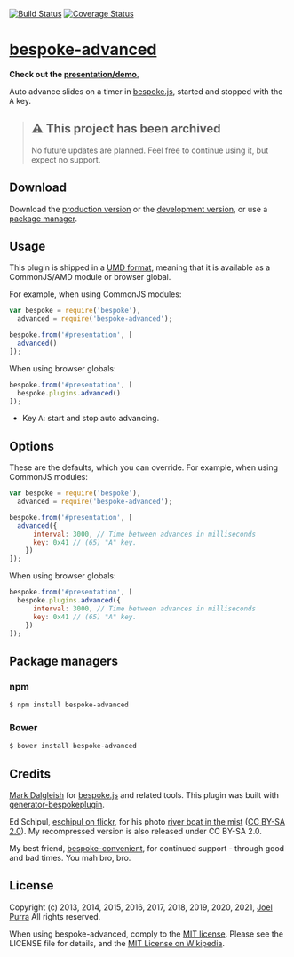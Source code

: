 [![Build Status](https://secure.travis-ci.org/joelpurra/bespoke-advanced.png?branch=master)](https://travis-ci.org/joelpurra/bespoke-advanced) [![Coverage Status](https://coveralls.io/repos/joelpurra/bespoke-advanced/badge.png)](https://coveralls.io/r/joelpurra/bespoke-advanced)

# [bespoke-advanced](https://github.com/joelpurra/bespoke-advanced)

**Check out the [presentation/demo.](https://joelpurra.github.io/bespoke-advanced/demo/)**

Auto advance slides on a timer in [bespoke.js][bespoke.js], started and stopped with the <kbd>A</kbd> key.



> ## ⚠️ This project has been archived
>
> No future updates are planned. Feel free to continue using it, but expect no support.



## Download

Download the [production version][min] or the [development version][max], or use a [package manager](#package-managers).

[min]: https://raw.github.com/joelpurra/bespoke-advanced/master/dist/bespoke-advanced.min.js
[max]: https://raw.github.com/joelpurra/bespoke-advanced/master/dist/bespoke-advanced.js

## Usage

This plugin is shipped in a [UMD format](https://github.com/umdjs/umd), meaning that it is available as a CommonJS/AMD module or browser global.

For example, when using CommonJS modules:

```js
var bespoke = require('bespoke'),
  advanced = require('bespoke-advanced');

bespoke.from('#presentation', [
  advanced()
]);
```

When using browser globals:

```js
bespoke.from('#presentation', [
  bespoke.plugins.advanced()
]);
```

- Key <kbd>A</kbd>: start and stop auto advancing.

## Options

These are the defaults, which you can override.
For example, when using CommonJS modules:

```js
var bespoke = require('bespoke'),
  advanced = require('bespoke-advanced');

bespoke.from('#presentation', [
  advanced({
      interval: 3000, // Time between advances in milliseconds
      key: 0x41 // (65) "A" key.
    })
]);
```

When using browser globals:

```js
bespoke.from('#presentation', [
  bespoke.plugins.advanced({
      interval: 3000, // Time between advances in milliseconds
      key: 0x41 // (65) "A" key.
    })
]);
```


## Package managers

### npm

```bash
$ npm install bespoke-advanced
```

### Bower

```bash
$ bower install bespoke-advanced
```

## Credits

[Mark Dalgleish](https://markdalgleish.com/) for [bespoke.js][bespoke.js] and related tools. This plugin was built with [generator-bespokeplugin](https://github.com/markdalgleish/generator-bespokeplugin).

Ed Schipul, [eschipul on flickr](https://secure.flickr.com/photos/eschipul/), for his photo [river boat in the mist](https://secure.flickr.com/photos/eschipul/3133923970/) ([CC BY-SA 2.0](https://creativecommons.org/licenses/by-sa/2.0/)). My recompressed version is also released under CC BY-SA 2.0.

My best friend, [bespoke-convenient](https://github.com/joelpurra/bespoke-convenient), for continued support - through good and bad times. You mah bro, bro.


## License

Copyright (c) 2013, 2014, 2015, 2016, 2017, 2018, 2019, 2020, 2021, [Joel Purra](https://joelpurra.com/) All rights reserved.

When using bespoke-advanced, comply to the [MIT license](https://joelpurra.mit-license.org/2013-2014). Please see the LICENSE file for details, and the [MIT License on Wikipedia](https://en.wikipedia.org/wiki/MIT_License).

[bespoke.js]: https://github.com/markdalgleish/bespoke.js
[default-events]: https://github.com/markdalgleish/bespoke.js#events
